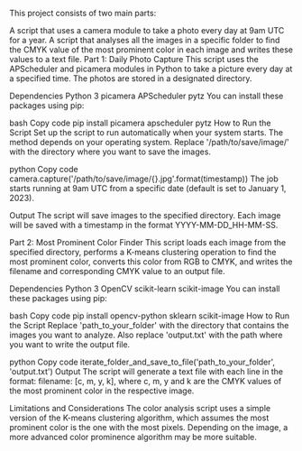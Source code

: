 This project consists of two main parts:

A script that uses a camera module to take a photo every day at 9am UTC for a year.
A script that analyses all the images in a specific folder to find the CMYK value of the most prominent color in each image and writes these values to a text file.
Part 1: Daily Photo Capture
This script uses the APScheduler and picamera modules in Python to take a picture every day at a specified time. The photos are stored in a designated directory.

Dependencies
Python 3
picamera
APScheduler
pytz
You can install these packages using pip:

bash
Copy code
pip install picamera apscheduler pytz
How to Run the Script
Set up the script to run automatically when your system starts. The method depends on your operating system. Replace '/path/to/save/image/' with the directory where you want to save the images.

python
Copy code
camera.capture('/path/to/save/image/{}.jpg'.format(timestamp))
The job starts running at 9am UTC from a specific date (default is set to January 1, 2023).

Output
The script will save images to the specified directory. Each image will be saved with a timestamp in the format YYYY-MM-DD_HH-MM-SS.

Part 2: Most Prominent Color Finder
This script loads each image from the specified directory, performs a K-means clustering operation to find the most prominent color, converts this color from RGB to CMYK, and writes the filename and corresponding CMYK value to an output file.

Dependencies
Python 3
OpenCV
scikit-learn
scikit-image
You can install these packages using pip:

bash
Copy code
pip install opencv-python sklearn scikit-image
How to Run the Script
Replace 'path_to_your_folder' with the directory that contains the images you want to analyze. Also replace 'output.txt' with the path where you want to write the output file.

python
Copy code
iterate_folder_and_save_to_file('path_to_your_folder', 'output.txt')
Output
The script will generate a text file with each line in the format: filename: [c, m, y, k], where c, m, y and k are the CMYK values of the most prominent color in the respective image.

Limitations and Considerations
The color analysis script uses a simple version of the K-means clustering algorithm, which assumes the most prominent color is the one with the most pixels. Depending on the image, a more advanced color prominence algorithm may be more suitable.
